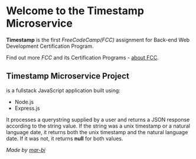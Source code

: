 Welcome to the Timestamp Microservice
=========================


**Timestamp** is the first *FreeCodeCamp(FCC)* assignment for Back-end Web Development Certification Program.

Find out more *FCC* and its Certification Programs - [about FCC](https://www.freecodecamp.org).


Timestamp Microservice Project
------------

is a fullstack JavaScript application built using: 
- Node.js
- Express.js

It processes a querystring supplied by a user and returns a JSON response according to the string value. If the string was a unix timestamp or a natural language date, it returns both the unix timestamp and the natural language date. If it was not, it returns **null** for both values.   

*Made by [mar-bi](https://mar-bi.github.io)*



